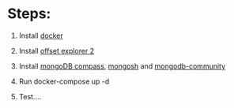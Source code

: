 
# Steps:

1.  Install [docker](https://www.docker.com/products/docker-desktop/)

2.  Install [offset explorer 2](https://www.kafkatool.com/download.html)

3.  Install [mongoDB compass](https://www.mongodb.com/try/download/compass), [mongosh](https://www.mongodb.com/docs/mongodb-shell/install/) 
    and [mongodb-community](https://www.mongodb.com/docs/manual/administration/install-community/)
    
4.  Run docker-compose up -d

5.  Test....

